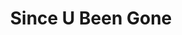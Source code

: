 ---
inv_num: 2010-085
add_credit:
url: 2010-085-since-u-been-gone
title: Since U Been Gone
year: '2010'
display_year: '2010'
medium: Case Logic CD binder filled with CDs
dims: 2 x 12 x 7 inches
pitch: "​CD binder filled with CD’s relating to Kelly Clarkson’s hit single “Since
  U Been Gone”. "
ps:
live_url:
youtube:
related_code:
subheading:
download:
commission:
related:
layout: things-i-made
---